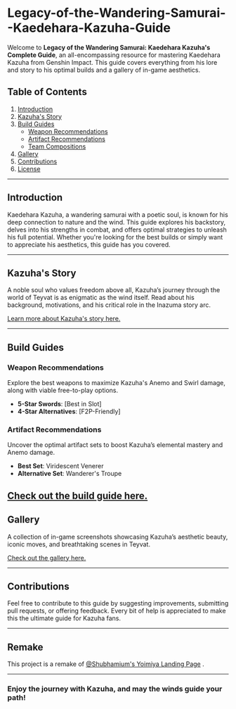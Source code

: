 # Legacy-of-the-Wandering-Samurai--Kaedehara-Kazuha-Guide

Welcome to **Legacy of the Wandering Samurai: Kaedehara Kazuha's Complete Guide**, an all-encompassing resource for mastering Kaedehara Kazuha from Genshin Impact. This guide covers everything from his lore and story to his optimal builds and a gallery of in-game aesthetics.

## Table of Contents
1. [Introduction](#introduction)
2. [Kazuha's Story](#kazuhas-story)
3. [Build Guides](#build-guides)
   - [Weapon Recommendations](#weapon-recommendations)
   - [Artifact Recommendations](#artifact-recommendations)
   - [Team Compositions](#team-compositions)
4. [Gallery](#gallery)
5. [Contributions](#contributions)
6. [License](#license)

---

## Introduction
Kaedehara Kazuha, a wandering samurai with a poetic soul, is known for his deep connection to nature and the wind. This guide explores his backstory, delves into his strengths in combat, and offers optimal strategies to unleash his full potential. Whether you're looking for the best builds or simply want to appreciate his aesthetics, this guide has you covered.

---

## Kazuha's Story
A noble soul who values freedom above all, Kazuha’s journey through the world of Teyvat is as enigmatic as the wind itself. Read about his background, motivations, and his critical role in the Inazuma story arc.

[Learn more about Kazuha's story here.]([#](https://dev-zenitsu.github.io/Legacy-of-the-Wandering-Samurai--Kazuha-Guide/))

---

## Build Guides
### Weapon Recommendations
Explore the best weapons to maximize Kazuha's Anemo and Swirl damage, along with viable free-to-play options.

- **5-Star Swords**: [Best in Slot]
- **4-Star Alternatives**: [F2P-Friendly]

### Artifact Recommendations
Uncover the optimal artifact sets to boost Kazuha’s elemental mastery and Anemo damage.

- **Best Set**: Viridescent Venerer
- **Alternative Set**: Wanderer's Troupe

[Check out the build guide here.]([#](https://dev-zenitsu.github.io/Legacy-of-the-Wandering-Samurai--Kazuha-Guide/gameplay.html))
---

## Gallery
A collection of in-game screenshots showcasing Kazuha’s aesthetic beauty, iconic moves, and breathtaking scenes in Teyvat.

[Check out the gallery here.]([#](https://dev-zenitsu.github.io/Legacy-of-the-Wandering-Samurai--Kazuha-Guide/gallery.html))

---

## Contributions
Feel free to contribute to this guide by suggesting improvements, submitting pull requests, or offering feedback. Every bit of help is appreciated to make this the ultimate guide for Kazuha fans.

---

## Remake
This project is a remake of [@Shubhamium's Yoimiya Landing Page]([LICENSE](https://github.com/Shubamium/Yoimiya-Landing-Page)) .

---

### Enjoy the journey with Kazuha, and may the winds guide your path!
